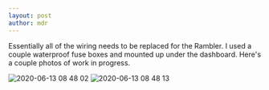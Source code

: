 ```yaml
---
layout: post
author: mdr
---
```


Essentially all of the wiring needs to be replaced for the Rambler. I used a couple waterproof fuse boxes and mounted up under the dashboard. Here's a couple photos of work in progress.

![2020-06-13 08 48 02](https://user-images.githubusercontent.com/1479022/177896268-b3ad6d5b-6f64-46e3-af89-75d640bd5a2c.jpg)
![2020-06-13 08 48 13](https://user-images.githubusercontent.com/1479022/177896287-dd20a8ed-8569-46ba-807c-d9ee68b751d7.jpg)
